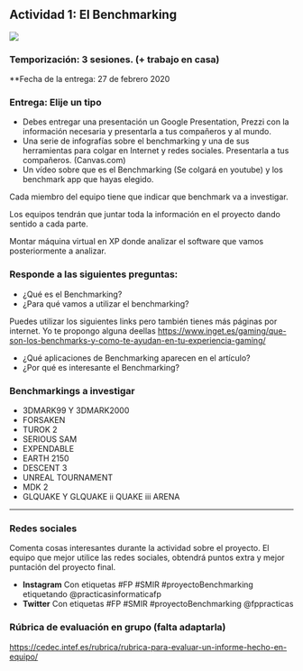 ## Actividad 1: El Benchmarking

[![](http://img.youtube.com/vi/kl9ErL9BM68/0.jpg)](http://www.youtube.com/watch?v=kl9ErL9BM68 "Introducción al proyecto Benchmarking")

### Temporización: 3 sesiones. (+ trabajo en casa)
**Fecha de la entrega: 27 de febrero 2020

### Entrega: Elije un tipo

* Debes entregar una presentación un Google Presentation, Prezzi con la información necesaria y presentarla a tus compañeros y al mundo.
* Una serie de infografías sobre el benchmarking y una de sus herramientas para colgar en Internet y redes sociales. Presentarla a tus compañeros. (Canvas.com)
* Un vídeo sobre que es el Benchmarking (Se colgará en youtube) y los benchmark app que hayas elegido.

Cada miembro del equipo tiene que indicar que benchmark va a investigar.

Los equipos tendrán que juntar toda la información en el proyecto dando sentido a cada parte.

Montar máquina virtual en XP donde analizar el software que vamos posteriormente a analizar.


### Responde a las siguientes preguntas:

* ¿Qué es el Benchmarking?
* ¿Para qué vamos a utilizar el benchmarking?


Puedes utilizar los siguientes links pero también tienes más páginas por internet. Yo te propongo alguna deellas
https://www.inget.es/gaming/que-son-los-benchmarks-y-como-te-ayudan-en-tu-experiencia-gaming/

* ¿Qué aplicaciones de Benchmarking aparecen en el artículo?
* ¿Por qué es interesante el Benchmarking?

### Benchmarkings a investigar
* 3DMARK99 Y 3DMARK2000
* FORSAKEN
* TUROK 2
* SERIOUS SAM
* EXPENDABLE
* EARTH 2150
* DESCENT 3
* UNREAL TOURNAMENT
* MDK 2
* GLQUAKE Y GLQUAKE ii QUAKE iii ARENA
***

### Redes sociales
Comenta cosas interesantes durante la actividad sobre el proyecto. El equipo que mejor utilice las redes sociales, obtendrá puntos extra y mejor puntación del proyecto final.

* **Instagram** Con etiquetas #FP #SMIR #proyectoBenchmarking etiquetando @practicasinformaticafp 
* **Twitter** Con etiquetas #FP #SMIR #proyectoBenchmarking @fppracticas

### Rúbrica de evaluación en grupo (falta adaptarla)
https://cedec.intef.es/rubrica/rubrica-para-evaluar-un-informe-hecho-en-equipo/
